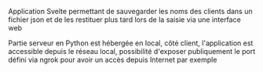 Application Svelte permettant de sauvegarder les noms des clients dans un fichier json et de les restituer plus tard lors de la saisie via une interface web

Partie serveur en Python est hébergée en local, côté client, l'application est accessible depuis le réseau local, possibilité d'exposer publiquement le port défini via ngrok pour avoir un accès depuis Internet par exemple
